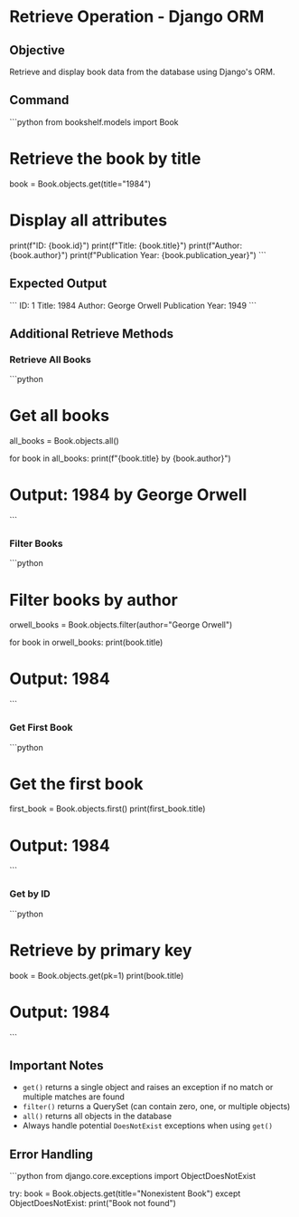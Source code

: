 # Retrieve Operation - Django ORM

## Objective
Retrieve and display book data from the database using Django's ORM.

## Command
\`\`\`python
from bookshelf.models import Book

# Retrieve the book by title
book = Book.objects.get(title="1984")

# Display all attributes
print(f"ID: {book.id}")
print(f"Title: {book.title}")
print(f"Author: {book.author}")
print(f"Publication Year: {book.publication_year}")
\`\`\`

## Expected Output
\`\`\`
ID: 1
Title: 1984
Author: George Orwell
Publication Year: 1949
\`\`\`

## Additional Retrieve Methods

### Retrieve All Books
\`\`\`python
# Get all books
all_books = Book.objects.all()

for book in all_books:
    print(f"{book.title} by {book.author}")

# Output: 1984 by George Orwell
\`\`\`

### Filter Books
\`\`\`python
# Filter books by author
orwell_books = Book.objects.filter(author="George Orwell")

for book in orwell_books:
    print(book.title)

# Output: 1984
\`\`\`

### Get First Book
\`\`\`python
# Get the first book
first_book = Book.objects.first()
print(first_book.title)

# Output: 1984
\`\`\`

### Get by ID
\`\`\`python
# Retrieve by primary key
book = Book.objects.get(pk=1)
print(book.title)

# Output: 1984
\`\`\`

## Important Notes
- `get()` returns a single object and raises an exception if no match or multiple matches are found
- `filter()` returns a QuerySet (can contain zero, one, or multiple objects)
- `all()` returns all objects in the database
- Always handle potential `DoesNotExist` exceptions when using `get()`

## Error Handling
\`\`\`python
from django.core.exceptions import ObjectDoesNotExist

try:
    book = Book.objects.get(title="Nonexistent Book")
except ObjectDoesNotExist:
    print("Book not found")
